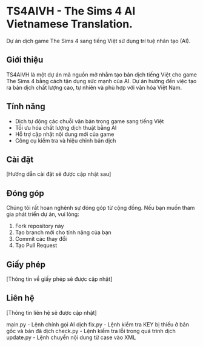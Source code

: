 ﻿# TS4AIVH - The Sims 4 AI Vietnamese Translation.

Dự án dịch game The Sims 4 sang tiếng Việt sử dụng trí tuệ nhân tạo (AI).

## Giới thiệu

TS4AIVH là một dự án mã nguồn mở nhằm tạo bản dịch tiếng Việt cho game The Sims 4 bằng cách tận dụng sức mạnh của AI. Dự án hướng đến việc tạo ra bản dịch chất lượng cao, tự nhiên và phù hợp với văn hóa Việt Nam.

## Tính năng

- Dịch tự động các chuỗi văn bản trong game sang tiếng Việt
- Tối ưu hóa chất lượng dịch thuật bằng AI
- Hỗ trợ cập nhật nội dung mới của game
- Công cụ kiểm tra và hiệu chỉnh bản dịch

## Cài đặt

[Hướng dẫn cài đặt sẽ được cập nhật sau]

## Đóng góp

Chúng tôi rất hoan nghênh sự đóng góp từ cộng đồng. Nếu bạn muốn tham gia phát triển dự án, vui lòng:
1. Fork repository này
2. Tạo branch mới cho tính năng của bạn
3. Commit các thay đổi
4. Tạo Pull Request

## Giấy phép

[Thông tin về giấy phép sẽ được cập nhật]

## Liên hệ

[Thông tin liên hệ sẽ được cập nhật]


main.py - Lệnh chính gọi AI dịch
fix.py - Lệnh kiểm tra KEY bị thiếu ở bản gốc và bản đã dịch
check.py - Lệnh kiểm tra lỗi trong quá trình dịch
update.py - Lệnh chuyển nội dung từ case vào XML